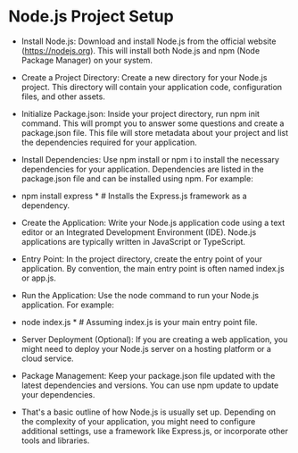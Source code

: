# Node.js Project Setup
- Install Node.js: Download and install Node.js from the official website (https://nodejs.org). This will install both Node.js and npm (Node Package Manager) on your system.

- Create a Project Directory: Create a new directory for your Node.js project. This directory will contain your application code, configuration files, and other assets.

- Initialize Package.json: Inside your project directory, run npm init command. This will prompt you to answer some questions and create a package.json file. This file will store metadata about your project and list the dependencies required for your application.

- Install Dependencies: Use npm install or npm i to install the necessary dependencies for your application. Dependencies are listed in the package.json file and can be installed using npm. For example:

* npm install express *   # Installs the Express.js framework as a dependency.

- Create the Application: Write your Node.js application code using a text editor or an Integrated Development Environment (IDE). Node.js applications are typically written in JavaScript or TypeScript.

- Entry Point: In the project directory, create the entry point of your application. By convention, the main entry point is often named index.js or app.js.

- Run the Application: Use the node command to run your Node.js application. For example:


* node index.js *    # Assuming index.js is your main entry point file.
- Server Deployment (Optional): If you are creating a web application, you might need to deploy your Node.js server on a hosting platform or a cloud service.

- Package Management: Keep your package.json file updated with the latest dependencies and versions. You can use npm update to update your dependencies.

- That's a basic outline of how Node.js is usually set up. Depending on the complexity of your application, you might need to configure additional settings, use a framework like Express.js, or incorporate other tools and libraries.

